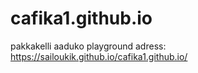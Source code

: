 # cafika1.github.io
pakkakelli aaduko 
playground adress: https://sailoukik.github.io/cafika1.github.io/
